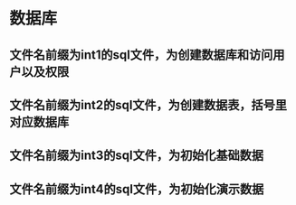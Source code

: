 # 数据库
## 文件名前缀为int1的sql文件，为创建数据库和访问用户以及权限
## 文件名前缀为int2的sql文件，为创建数据表，括号里对应数据库
## 文件名前缀为int3的sql文件，为初始化基础数据
## 文件名前缀为int4的sql文件，为初始化演示数据
